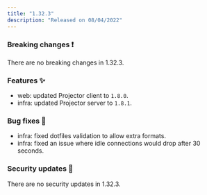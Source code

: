 ```yaml
---
title: "1.32.3"
description: "Released on 08/04/2022"
---
```


### Breaking changes ❗

There are no breaking changes in 1.32.3.

### Features ✨

- web: updated Projector client to `1.8.0`.
- infra: updated Projector server to `1.8.1`.

### Bug fixes 🐛

- infra: fixed dotfiles validation to allow extra formats.
- infra: fixed an issue where idle connections would drop after 30 seconds.

### Security updates 🔐

There are no security updates in 1.32.3.
